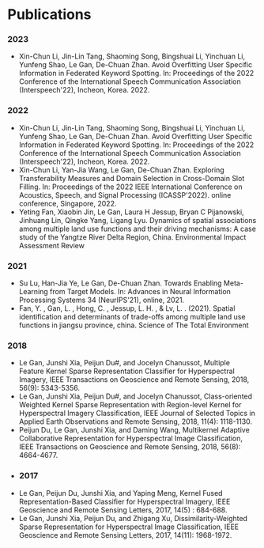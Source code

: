 # Publications 

### 2023
- Xin-Chun Li, Jin-Lin Tang, Shaoming Song, Bingshuai Li, Yinchuan Li, Yunfeng Shao, Le Gan, De-Chuan Zhan. Avoid Overfitting User Specific Information in Federated Keyword Spotting. In: Proceedings of the 2022 Conference of the International Speech Communication Association (Interspeech'22), Incheon, Korea. 2022.
### 2022
- Xin-Chun Li, Jin-Lin Tang, Shaoming Song, Bingshuai Li, Yinchuan Li, Yunfeng Shao, Le Gan, De-Chuan Zhan. Avoid Overfitting User Specific Information in Federated Keyword Spotting. In: Proceedings of the 2022 Conference of the International Speech Communication Association (Interspeech'22), Incheon, Korea. 2022.
- Xin-Chun Li, Yan-Jia Wang, Le Gan, De-Chuan Zhan. Exploring Transferability Measures and Domain Selection in Cross-Domain Slot Filling. In: Proceedings of the 2022 IEEE International Conference on Acoustics, Speech, and Signal Processing (ICASSP'2022). online conference, Singapore, 2022.
- Yeting Fan, Xiaobin Jin, Le Gan, Laura H Jessup, Bryan C Pijanowski, Jinhuang Lin, Qingke Yang, Ligang Lyu. Dynamics of spatial associations among multiple land use functions and their driving mechanisms: A case study of the Yangtze River Delta Region, China. Environmental Impact Assessment Review
### 2021
- Su Lu, Han-Jia Ye, Le Gan, De-Chuan Zhan. Towards Enabling Meta-Learning from Target Models. In: Advances in Neural Information Processing Systems 34 (NeurIPS'21), online, 2021.
- Fan, Y. , Gan, L. , Hong, C. , Jessup, L. H. , & Lv, L. . (2021). Spatial identification and determinants of trade-offs among multiple land use functions in jiangsu province, china. Science of The Total Environment
### 2018
- Le Gan, Junshi Xia, Peijun Du#, and Jocelyn Chanussot, Multiple Feature Kernel Sparse Representation Classifier for Hyperspectral Imagery, IEEE Transactions on Geoscience and Remote Sensing, 2018, 56(9): 5343-5356.
- Le Gan, Junshi Xia, Peijun Du#, and Jocelyn Chanussot, Class-oriented Weighted Kernel Sparse Representation with Region-level Kernel for Hyperspectral Imagery Classification, IEEE Journal of Selected Topics in Applied Earth Observations and Remote Sensing, 2018, 11(4): 1118-1130.
- Peijun Du, Le Gan, Junshi Xia, and Daming Wang, Multikernel Adaptive Collaborative Representation for Hyperspectral Image Classification, IEEE Transactions on Geoscience and Remote Sensing, 2018, 56(8): 4664-4677.
- ### 2017
- Le Gan, Peijun Du, Junshi Xia, and Yaping Meng, Kernel Fused Representation-Based Classifier for Hyperspectral Imagery, IEEE Geoscience and Remote Sensing Letters, 2017, 14(5) : 684-688.
- Le Gan, Junshi Xia, Peijun Du, and Zhigang Xu, Dissimilarity-Weighted Sparse Representation for Hyperspectral Image Classification, IEEE Geoscience and Remote Sensing Letters, 2017, 14(11): 1968-1972.
